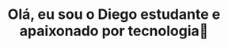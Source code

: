 
<!--
**diegotx2008/diegotx2008** is a ✨ _special_ ✨ repository because its `README.md` (this file) appears on your GitHub profile.

Here are some ideas to get you started:

- 🔭 I’m currently working on ...
- 🌱 I’m currently learning ...
- 👯 I’m looking to collaborate on ...
- 🤔 I’m looking for help with ...
- 💬 Ask me about ...
- 📫 How to reach me: ...
- 😄 Pronouns: ...
- ⚡ Fun fact: ...
-->
<header>
  <h1>Olá, eu sou o Diego estudante e apaixonado por tecnologia👋</h1>
<header>
<main>
  
</main>
  
<footer>
  
</footer>
